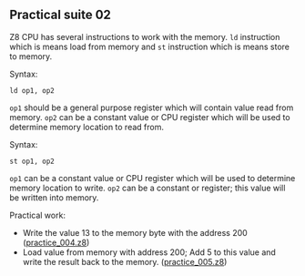 ## Practical suite 02

Z8 CPU has several instructions to work with the memory. `ld` instruction which is means load from memory and `st` instruction which is means store to memory.

Syntax:

```
ld op1, op2
```

`op1` should be a general purpose register which will contain value read from memory. `op2` can be a constant value or CPU register which will be used to determine memory location to read from. 


Syntax:

```
st op1, op2
```

`op1` can be a constant value or CPU register which will be used to determine memory location to write. `op2` can be a constant or register; this value will be written into memory.


Practical work:

* Write the value 13 to the memory byte with the address 200 ([practice_004.z8](https://sergeymakeev.github.io/z8/index.html?ls=z8_004&code=https://raw.githubusercontent.com/SergeyMakeev/z8/master/practice/practice_004.z8))
* Load value from memory with address 200; Add 5 to this value and write the result back to the memory. ([practice_005.z8](https://sergeymakeev.github.io/z8/index.html?ls=z8_005&code=https://raw.githubusercontent.com/SergeyMakeev/z8/master/practice/practice_005.z8))
